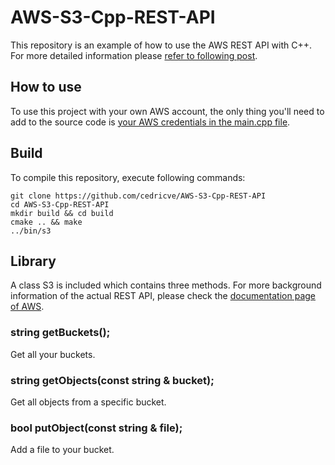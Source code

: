 # AWS-S3-Cpp-REST-API

This repository is an example of how to use the AWS REST API with C++. For more detailed information please [refer to following post](https://blog.cedric.ws/how-to-use-aws-with-your-c-application).

## How to use
To use this project with your own AWS account, the only thing you'll need to add to the source code is [your AWS credentials in the main.cpp file](https://github.com/cedricve/AWS-S3-Cpp-REST-API/blob/master/src/main.cpp#L84-L85).

## Build
To compile this repository, execute following commands:

    git clone https://github.com/cedricve/AWS-S3-Cpp-REST-API
    cd AWS-S3-Cpp-REST-API
    mkdir build && cd build
    cmake .. && make
    ../bin/s3

## Library
A class S3 is included which contains three methods. For more background information of the actual REST API, please check the [documentation page of AWS](http://docs.aws.amazon.com/AmazonS3/latest/API/APIRest.html).

### string getBuckets();
Get all your buckets.

### string getObjects(const string & bucket); 
Get all objects from a specific bucket.

### bool putObject(const string & file);
Add a file to your bucket.
